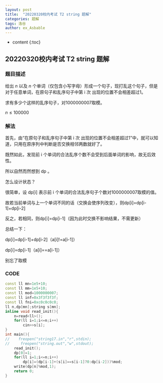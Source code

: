```yaml
---
layout: post
title:  "20220320校内考试 T2 string 题解"
categories: 题解
tags: 洛谷
author: ex_Asbable
---
```


<head>
    <script src="https://cdn.mathjax.org/mathjax/latest/MathJax.js?config=TeX-AMS-MML_HTMLorMML" type="text/javascript"></script>
    <script type="text/x-mathjax-config">
        MathJax.Hub.Config({
            tex2jax: {
            skipTags: ['script', 'noscript', 'style', 'textarea', 'pre'],
            inlineMath: [['$','$']]
            }
        });
    </script>
</head>

* content
{:toc}

## 20220320校内考试 T2 string 题解

### 题目描述

给出 $n$ 以及 $n$ 个单词（仅包含小写字母）形成一个句子，现打乱这个句子，但是对于任意单词，在原句子和乱序句子中第 i 次 出现的位置不会相差超过1。

求有多少个这样的乱序句子，对1000000007取模。

$n\le100000$

### 解法

首先，由“在原句子和乱序句子中第 i 次 出现的位置不会相差超过1”中，就可以知道，只用在原序列中判断是否交换相邻两数就好了。

既然如此，发现前 i 个单词的合法乱序个数不会受到后面单词的影响，故无后效性。

所以自然而然想到 dp 。

怎么设计状态？

很简单，设 dp\[i\] 表示前 i 个单词的合法乱序句子个数对1000000007取模的值。

故若当前单词与上一个单词不同的话（交换会使序列改变），则dp\[i\]=dp\[i-1\]+dp\[i-2\]

反之，若相同，则dp\[i\]=dp\[i-1\]（因为此时交换不影响结果，不需更新）

总结一下：

dp\[i\]=dp\[i-1\]+dp\[i-2\]（a\[i\]!=a\[i-1\]）

dp\[i\]=dp\[i-1\]（a\[i\]==a\[i-1\]）

别忘了取模

### CODE

```cpp
const ll mn=1e5+10;
const ll mm=1e5+10;
const ll mod=1000000007;
const ll inf=0x3f3f3f3f;
const ll fni=0xc0c0c0c0;
ll n,dp[mn];string s[mn];
inline void read_init(){
    n=read<ll>();
    for(ll i=1;i<=n;i++)
        cin>>s[i];
}
int main(){
//    freopen("string17.in","r",stdin);
//     freopen("string.out","w",stdout);
    read_init();
    dp[0]=1;
    for(ll i=1;i<=n;i++)
        dp[i]=(dp[i-1]+(s[i]==s[i-1]?0:dp[i-2]))%mod;
    write(dp[n]%mod,1);
    return 0;
}
```

